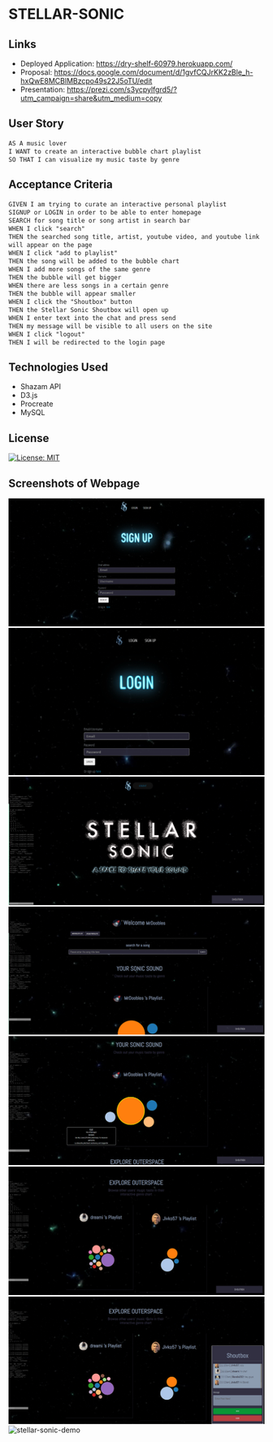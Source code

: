 # STELLAR-SONIC

## Links 
- Deployed Application:
 https://dry-shelf-60979.herokuapp.com/
- Proposal:
 https://docs.google.com/document/d/1gvfCQJrKK2zBle_h-hxQwE8MCBlMBzcpo49s22J5oTU/edit
- Presentation:
 https://prezi.com/s3ycpylfgrd5/?utm_campaign=share&utm_medium=copy

## User Story
```
AS A music lover 
I WANT to create an interactive bubble chart playlist
SO THAT I can visualize my music taste by genre
```

## Acceptance Criteria
```
GIVEN I am trying to curate an interactive personal playlist
SIGNUP or LOGIN in order to be able to enter homepage
SEARCH for song title or song artist in search bar
WHEN I click "search" 
THEN the searched song title, artist, youtube video, and youtube link will appear on the page
WHEN I click "add to playlist" 
THEN the song will be added to the bubble chart 
WHEN I add more songs of the same genre
THEN the bubble will get bigger
WHEN there are less songs in a certain genre
THEN the bubble will appear smaller
WHEN I click the "Shoutbox" button
THEN the Stellar Sonic Shoutbox will open up 
WHEN I enter text into the chat and press send
THEN my message will be visible to all users on the site
WHEN I click "logout"
THEN I will be redirected to the login page
```

## Technologies Used
- Shazam API 
- D3.js
- Procreate
- MySQL 

## License
[![License: MIT](https://img.shields.io/badge/License-MIT-yellow.svg)](https://opensource.org/licenses/MIT)

## Screenshots of Webpage
![signup-screenshot](public/assets/images/sign-up-screenshot.png)
![login-screenshot](public/assets/images/login-screenshot.png)
![homepage-screenshot](public/assets/images/main-page-screenshot.png)
![search-screenshot](public/assets/images/search-screenshot.png)
![bubble-chart-screenshot](public/assets/images/bubble-chart-screenshot.png)
![users-screenshot](public/assets/images/users-screenshot.png)
![shoutbox-screenshot](public/assets/images/shoutbox-screenshot.png)
![stellar-sonic-demo](public/assets/images/stellar-sonic-demo.gif)
